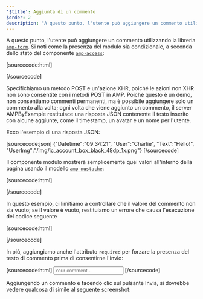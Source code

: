 ```yaml
---
'$title': Aggiunta di un commento
$order: 2
description: "A questo punto, l'utente può aggiungere un commento utilizzando la libreria amp-form. Si noti come la presenza del modulo sia condizionale, a seconda dello stato del componente amp-access ..."
---
```


<amp-img src="/static/img/comment.png" alt="Add comment" height="325" width="300"></amp-img>

A questo punto, l'utente può aggiungere un commento utilizzando la libreria [`amp-form`](../../../../documentation/components/reference/amp-form.md). Si noti come la presenza del modulo sia condizionale, a seconda dello stato del componente [`amp-access`](../../../../documentation/components/reference/amp-access.md):

[sourcecode:html]

<form amp-access="loggedIn" amp-access-hide method="post" action-xhr="<%host%>/samples_templates/comment_section/submit-comment-xhr" target="_top">
[/sourcecode]

Specifichiamo un metodo POST e un'azione XHR, poiché le azioni non XHR non sono consentite con i metodi POST in AMP. Poiché questo è un demo, non consentiamo commenti permanenti, ma è possibile aggiungere solo un commento alla volta; ogni volta che viene aggiunto un commento, il server AMPByExample restituisce una risposta JSON contenente il testo inserito con alcune aggiunte, come il timestamp, un avatar e un nome per l'utente.

Ecco l'esempio di una risposta JSON:

[sourcecode:json]
{"Datetime":"09:34:21",
"User":"Charlie",
"Text":"Hello!",
"UserImg":"/img/ic_account_box_black_48dp_1x.png"}
[/sourcecode]

Il componente modulo mostrerà semplicemente quei valori all'interno della pagina usando il modello [`amp-mustache`](../../../../documentation/components/reference/amp-mustache.md):

[sourcecode:html]

<div submit-success>
  <template type="amp-mustache">
    <div class="comment-user">
      <amp-img width="44" class="user-avatar" height="44" alt="user" src="{{UserImg}}"></amp-img>
      <div class="card comment">
        <p><span class="user">{% raw %}{{User}}{% endraw %}</span><span class="date">{% raw %}{{Datetime}}{% endraw %}</span></p>
        <p>{% raw %}{{Text}}{% endraw %}</p>
      </div>
    </div>
  </template>
</div>
[/sourcecode]

In questo esempio, ci limitiamo a controllare che il valore del commento non sia vuoto; se il valore è vuoto, restituiamo un errore che causa l'esecuzione del codice seguente

[sourcecode:html]

<div submit-error>
  <template type="amp-mustache">
    Error! Looks like something went wrong with your comment, please try to submit it again.
  </template>
</div>
[/sourcecode]

In più, aggiungiamo anche l'attributo `required` per forzare la presenza del testo di commento prima di consentirne l'invio:

<amp-img src="/static/img/enforce-comment.png" alt="Enforce comment" height="325" width="300"></amp-img>

[sourcecode:html]
<input type="text" class="data-input" name="text" placeholder="Your comment..." required>
[/sourcecode]

Aggiungendo un commento e facendo clic sul pulsante Invia, si dovrebbe vedere qualcosa di simile al seguente screenshot:

<amp-img src="/static/img/logout-button.png" alt="Comment added" height="352" width="300"></amp-img>
